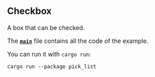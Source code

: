 ## Checkbox

A box that can be checked.

The __[`main`]__ file contains all the code of the example.

You can run it with `cargo run`:
```
cargo run --package pick_list
```

[`main`]: src/main.rs
